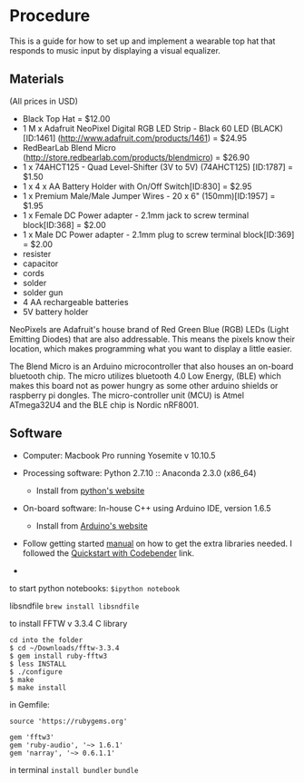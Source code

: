 # Procedure
This is a guide for how to set up and implement a wearable top hat that responds to music input by displaying a visual equalizer.

## Materials
(All prices in USD)
* Black Top Hat = $12.00
* 1 M x Adafruit NeoPixel Digital RGB LED Strip - Black 60 LED (BLACK) [ID:1461] (http://www.adafruit.com/products/1461) = $24.95
* RedBearLab Blend Micro (http://store.redbearlab.com/products/blendmicro) = $26.90
* 1 x 74AHCT125 - Quad Level-Shifter (3V to 5V) (74AHCT125) [ID:1787] = $1.50
* 1 x 4 x AA Battery Holder with On/Off Switch[ID:830] = $2.95
* 1 x Premium Male/Male Jumper Wires - 20 x 6" (150mm)[ID:1957] = $1.95
* 1 x Female DC Power adapter - 2.1mm jack to screw terminal block[ID:368] =
$2.00
* 1 x Male DC Power adapter - 2.1mm plug to screw terminal block[ID:369] =
$2.00
* resister
* capacitor
* cords  
* solder
* solder gun
* 4 AA rechargeable batteries
* 5V battery holder

NeoPixels are Adafruit's house brand of Red Green Blue (RGB) LEDs (Light Emitting Diodes) that are also addressable.  This means the pixels know their location, which makes programming what you want to display a little easier.

The Blend Micro is an Arduino microcontroller that also houses an on-board bluetooth chip.  The micro utilizes bluetooth 4.0 Low Energy, (BLE) which makes this board not as power hungry as some other arduino shields or raspberry pi dongles. The micro-controller unit (MCU) is Atmel ATmega32U4 and the BLE chip is Nordic nRF8001.

## Software
* Computer: Macbook Pro running Yosemite v 10.10.5
* Processing software: Python 2.7.10 :: Anaconda 2.3.0 (x86_64)
  * Install from [python's website](https://www.python.org/downloads/)
* On-board software: In-house C++ using Arduino IDE, version 1.6.5
  * Install from [Arduino's website](https://www.arduino.cc/en/Guide/HomePage)
* Follow getting started [manual](http://redbearlab.com/getting-started-blendmicro) on how to get the extra libraries needed. I followed the [Quickstart with Codebender](http://redbearlab.com/quick-start-codebender) link.  

*


to start python notebooks: `$ipython notebook`


libsndfile
`brew install libsndfile`

to install FFTW v 3.3.4 C library
```
cd into the folder
$ cd ~/Downloads/fftw-3.3.4
$ gem install ruby-fftw3
$ less INSTALL
$ ./configure
$ make
$ make install
```

in Gemfile:
```
source 'https://rubygems.org'

gem 'fftw3'
gem 'ruby-audio', '~> 1.6.1'
gem 'narray', '~> 0.6.1.1'
```
in terminal
`install bundler`
`bundle`

